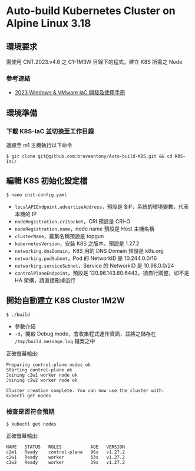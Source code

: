 # Auto-build Kubernetes Cluster on Alpine Linux 3.18

## 環境要求

需使用 CNT.2023.v4.6 之 C1-1M3W 目錄下的程式，建立 K8S 所需之 Node

### 參考連結
- [2023 Windows & VMware IaC 開發及使用手冊](https://hackmd.io/@QI-AN/iac)

## 環境準備

### 下載 K8S-IaC 並切換至工作目錄

連線至 m1 主機執行以下命令

```
$ git clone git@github.com:braveantony/Auto-build-K8S.git && cd K8S-IaC/
```

## 編輯 K8S 初始化設定檔

```
$ nano init-config.yaml
```

- `localAPIEndpoint.advertiseAddress`，預設是 $IP，系統的環境變數，代表本機的 IP
- `nodeRegistration.criSocket`，CRI 預設是 CRI-O
- `nodeRegistration.name`，node name 預設是 Host 主機名稱
- `clusterName`，叢集名稱預設是 topgun
- `kubernetesVersion`，安裝 K8S 之版本，預設是 1.27.2
- `networking.dnsDomain`，K8S 用的 DNS Domain 預設是 k8s.org
- `networking.podSubnet`，Pod 的 NetworkID 是 10.244.0.0/16
- `networking.serviceSubnet`，Service 的 NetworkID 是 10.98.0.0/24
- `controlPlaneEndpoint`，預設是 120.96.143.60:6443，須自行調整，如不是 HA 架構，請直接刪掉這行

## 開始自動建立 K8S Cluster 1M2W

```
$ ./build
```

- 參數介紹
- `-d`，開啟 Debug mode，會收集程式運作資訊，並將之儲存在 `/tmp/build_message.log` 檔案之中

正確螢幕輸出:
```
Preparing control-plane nodes ok
Starting control-plane ok
Joining c2w1 worker node ok
Joining c2w2 worker node ok

Cluster creation complete. You can now use the cluster with:
kubectl get nodes
```

### 檢查是否符合預期

```
$ kubectl get nodes
```

正確螢幕輸出:
```
NAME   STATUS   ROLES           AGE   VERSION
c2m1   Ready    control-plane   96s   v1.27.2
c2w1   Ready    worker          63s   v1.27.2
c2w2   Ready    worker          39s   v1.27.2
```
